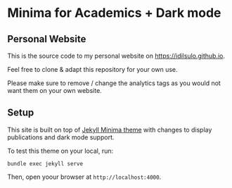 # Minima for Academics + Dark mode

## Personal Website
This is the source code to my personal website on https://idilsulo.github.io. 

Feel free to clone & adapt this repository for your own use.

Please make sure to remove / change the analytics tags as you would not want them on your own website.

## Setup

This site is built on top of [Jekyll Minima theme](https://github.com/jekyll/minima) with changes to display publications and dark mode support.

To test this theme on your local, run:
```
bundle exec jekyll serve
```

Then, open yoour browser at `http://localhost:4000`.